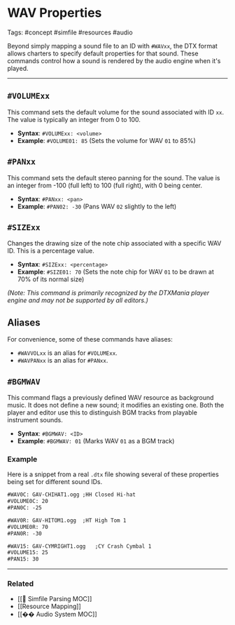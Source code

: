 # WAV Properties

Tags: #concept #simfile #resources #audio

Beyond simply mapping a sound file to an ID with `#WAVxx`, the DTX format allows charters to specify default properties for that sound. These commands control how a sound is rendered by the audio engine when it's played.

---

## `#VOLUMExx`

This command sets the default volume for the sound associated with ID `xx`. The value is typically an integer from 0 to 100.

*   **Syntax**: `#VOLUMExx: <volume>`
*   **Example**: `#VOLUME01: 85` (Sets the volume for WAV `01` to 85%)

## `#PANxx`

This command sets the default stereo panning for the sound. The value is an integer from -100 (full left) to 100 (full right), with 0 being center.

*   **Syntax**: `#PANxx: <pan>`
*   **Example**: `#PAN02: -30` (Pans WAV `02` slightly to the left)

## `#SIZExx`

Changes the drawing size of the note chip associated with a specific WAV ID. This is a percentage value.

*   **Syntax**: `#SIZExx: <percentage>`
*   **Example**: `#SIZE01: 70` (Sets the note chip for WAV `01` to be drawn at 70% of its normal size)

*(Note: This command is primarily recognized by the DTXMania player engine and may not be supported by all editors.)*

## Aliases

For convenience, some of these commands have aliases:
*   `#WAVVOLxx` is an alias for `#VOLUMExx`.
*   `#WAVPANxx` is an alias for `#PANxx`.

## `#BGMWAV`

This command flags a previously defined WAV resource as background music. It does not define a new sound; it modifies an existing one. Both the player and editor use this to distinguish BGM tracks from playable instrument sounds.

*   **Syntax**: `#BGMWAV: <ID>`
*   **Example**: `#BGMWAV: 01` (Marks WAV `01` as a BGM track)

### Example

Here is a snippet from a real `.dtx` file showing several of these properties being set for different sound IDs.

```dtx
#WAV0C: GAV-CHIHAT1.ogg	;HH Closed Hi-hat
#VOLUME0C: 20
#PAN0C: -25

#WAV0R: GAV-HITOM1.ogg	;HT High Tom 1
#VOLUME0R: 70
#PAN0R: -30

#WAV15: GAV-CYMRIGHT1.ogg	;CY Crash Cymbal 1
#VOLUME15: 25
#PAN15: 30
```

---

### Related

*   [[🎵 Simfile Parsing MOC]]
*   [[Resource Mapping]]
*   [[�� Audio System MOC]] 